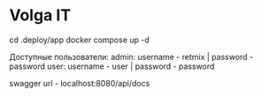# Volga IT

cd .deploy/app
docker compose up -d

Доступные пользователи:
admin: username - retmix | password - password
user: username - user | password - password


swagger url - localhost:8080/api/docs
